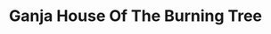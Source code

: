 ---
title: "Ganja House Of The Burning Tree"
url: /oklahoma-city/ganja-house-of-the-burning-tree/
shop: Hanf
---
